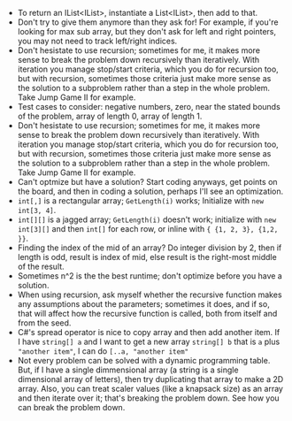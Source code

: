 ﻿- To return an IList<IList<T>>, instantiate a List<IList<T>>, then add to that.
- Don't try to give them anymore than they ask for! For example, if you're looking for max sub array, but they don't ask for left and right pointers, you may not need to track left/right indices.
- Don't hesistate to use recursion; sometimes for me, it makes more sense to break the problem down recursively than iteratively. With iteration you manage stop/start criteria, which you do for recursion too, but with recursion, sometimes those criteria just make more sense as the solution to a subproblem rather than a step in the whole problem. Take Jump Game II for example.
- Test cases to consider: negative numbers, zero, near the stated bounds of the problem, array of length 0, array of length 1.
- Don't hesistate to use recursion; sometimes for me, it makes more sense to break the problem down recursively than iteratively. With iteration you manage stop/start criteria, which you do for recursion too, but with recursion, sometimes those criteria just make more sense as the solution to a subproblem rather than a step in the whole problem. Take Jump Game II for example.
- Can't optmize but have a solution? Start coding anyways, get points on the board, and then in coding a solution, perhaps I'll see an optimization.
- `int[,]` is a rectangular array; `GetLength(i)` works; Initialize with `new int[3, 4]`.
- `int[][]` is a jagged array; `GetLength(i)` doesn't work; initialize with `new int[3][]` and then `int[]` for each row, or inline with `{ {1, 2, 3}, {1,2, }}`.
- Finding the index of the mid of an array? Do integer division by 2, then if length is odd, result is index of mid, else result is the right-most middle of the result.
- Sometimes n^2 is the the best runtime; don't optimize before you have a solution.
- When using recursion, ask myself whether the recursive function makes any assumptions about the parameters; sometimes it does, and if so, that will affect how the recursive function is called, both from itself and from the seed.
- C#'s spread operator is nice to copy array and then add another item. If I have `string[] a` and I want to get a new array `string[] b` that is `a` plus `"another item"`, I can do `[..a, "another item"`
- Not every problem can be solved with a dynamic programming table. But, if I have a single dimmensional array (a string is a single dimensional array of letters), then try duplicating that array to make a 2D array. Also, you can treat scaler values (like a knapsack size) as an array and then iterate over it; that's breaking the problem down. See how you can break the problem down.
